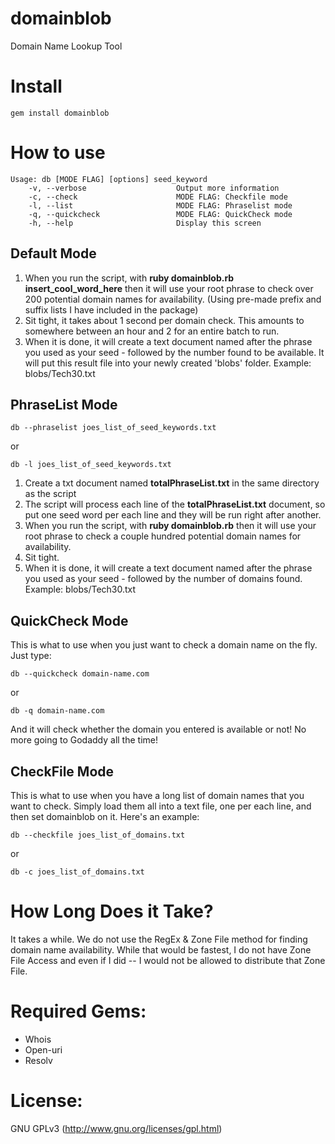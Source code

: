 domainblob
==========
Domain Name Lookup Tool

Install
=======
```
gem install domainblob
```

How to use
==========
```
Usage: db [MODE FLAG] [options] seed_keyword
    -v, --verbose                    Output more information
    -c, --check                      MODE FLAG: Checkfile mode
    -l, --list                       MODE FLAG: Phraselist mode
    -q, --quickcheck                 MODE FLAG: QuickCheck mode
    -h, --help                       Display this screen
```

Default Mode
------------
1. When you run the script, with **ruby domainblob.rb insert_cool_word_here** then it will use your root phrase to check over 200 potential domain names for availability. (Using pre-made prefix and suffix lists I have included in the package) 
2. Sit tight, it takes about 1 second per domain check. This amounts to somewhere between an hour and 2 for an entire batch to run.  
3. When it is done, it will create a text document named after the phrase you used as your seed - followed by the number found to be available. It will put this result file into your newly created 'blobs' folder. Example: blobs/Tech30.txt  

PhraseList Mode 
---------------
```
db --phraselist joes_list_of_seed_keywords.txt
```
or
```
db -l joes_list_of_seed_keywords.txt
```
1. Create a txt document named **totalPhraseList.txt** in the same directory as the script  
2. The script will process each line of the **totalPhraseList.txt** document, so put one seed word per each line and they will be run right after another.  
3. When you run the script, with **ruby domainblob.rb** then it will use your root phrase to check a couple hundred potential domain names for availability.  
4. Sit tight.  
5. When it is done, it will create a text document named after the phrase you used as your seed - followed by the number of domains found. Example: blobs/Tech30.txt 

QuickCheck Mode
---------------
This is what to use when you just want to check a domain name on the fly. Just type:
```
db --quickcheck domain-name.com
```
or
```
db -q domain-name.com
```
And it will check whether the domain you entered is available or not!   No more going to Godaddy all the time!  

CheckFile Mode
--------------
This is what to use when you have a long list of domain names that you want to check. Simply load them all into a text file, one per each line, and then set domainblob on it. Here's an example:
```
db --checkfile joes_list_of_domains.txt
```
or
```
db -c joes_list_of_domains.txt
```

How Long Does it Take?
=====================
It takes a while. We do not use the RegEx & Zone File method for finding domain name availability. While that would be fastest, I do not have Zone File Access and even if I did -- I would not be allowed to distribute that Zone File.

Required Gems:
==============
* Whois
* Open-uri
* Resolv

License:
========
GNU GPLv3 (http://www.gnu.org/licenses/gpl.html)

